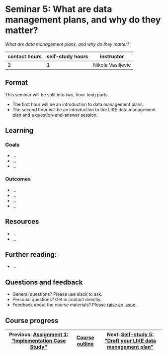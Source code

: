 # Seminar 5: What are data management plans, and why do they matter?

_What are data management plans, and why do they matter?_

| contact hours | self-study hours | instructor |
|---|---|---|
| 2 | 1 | Nikola Vasiljevic |


## Format
This seminar will be split into two, hour-long parts.
- The first hour will be an introduction to data management plans.
- The second hour will be an introduction to the LIKE data management plan and a question-and-answer session.

## Learning

### Goals
- ...
- ...
- ...

### Outcomes
- ...
- ...
- ...
- ...

## Resources
- ...
- ...

## Further reading:
- ...

## Questions and feedback
- General questions? Please use slack to ask.
- Personal questions? Get in contact directly.
- Feedback about the course materials? Please [raise an issue](https://github.com/LIKE-ITN/OpenScienceTrainingCourse/issues).

## Course progress
| Previous: [Assignment 1: "Implementation Case Study"](../09_assignment1/readme.md) | [Course outline](../readme.md#course-outline) |Next: [Self-study 5: "Draft your LIKE data management plan"](../11_selfstudy5/readme.md) |
|--|--|--|
